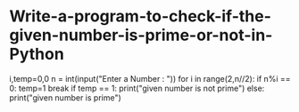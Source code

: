 # Write-a-program-to-check-if-the-given-number-is-prime-or-not-in-Python

i,temp=0,0
n = int(input("Enter a Number : "))
for i in range(2,n//2):
    if n%i == 0:
        temp=1
        break
if temp == 1:
    print("given number is not prime")
else:
    print("given number is prime")
